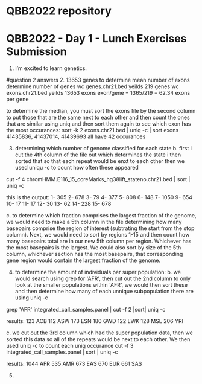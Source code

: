# QBB2022 repository
 # QBB2022 - Day 1 - Lunch Exercises Submission

 1. I’m excited to learn genetics.

#question 2 answers
2. 13653 genes
to determine mean number of exons determine number of genes
wc genes.chr21.bed
yeilds 219 genes
wc exons.chr21.bed
yeilds 13653 exons
exon/gene = 1365/219 = 62.34 exons per gene

to determine the median, you must sort the exons file by the second column to put those that are the same next to each other and then count the ones that are similar using uniq and then sort them again to see which exon has the most occurances:
sort -k 2 exons.chr21.bed | uniq -c | sort
exons 41435836, 41437014, 41439693 all have 42 occurances 

3. determining which number of genome classified for each state
b. first i cut the 4th column of the file out which determines the state
i then sorted that so that each repeat would be enxt to each other
then we used uniqu -c to count how often these appeared

cut -f 4 chromHMM.E116_15_coreMarks_hg38lift_stateno.chr21.bed | sort | uniq -c

this is the output:
1- 305
2- 678
3- 79
4- 377
5- 808
6- 148
7- 1050
9- 654
10- 17
11- 17
12- 30
13- 62
14- 228
15- 678

c. to determine which fraction comprises the largest fraction of the genome, we would need to make a 5th column in the file determining how many basepairs comprise the region of interest (subtrating the start from the stop column). Next, we would need to sort by regions 1-15 and then count how many basepairs total are in our new 5th column per region. Whichever has the most basepairs is the largest. We could also sort by size of the 5th column, whichever section has the most basepairs, that corresponding gene region would contain the largest fraction of the genome. 

4. to determine the amount of individuals per super population:
b. we would search using grep for 'AFR', then cut out the 2nd column to only look at the smaller populations within 'AFR', we would then sort these and then determine how many of each unnique subpopulation there are using uniq -c 

grep 'AFR' integrated_call_samples.panel | cut -f 2 |sort| uniq -c

results: 
 123 ACB
 112 ASW
 173 ESN
 180 GWD
 122 LWK
 128 MSL
 206 YRI

c. we cut out the 3rd column which had the super population data, then we sorted this data so all of the repeats would be next to each other. We then used uniq -c to count each uniq occurance
cut -f 3 integrated_call_samples.panel | sort | uniq -c 

results: 
1044 AFR
 535 AMR
 673 EAS
 670 EUR
 661 SAS
 
5. 